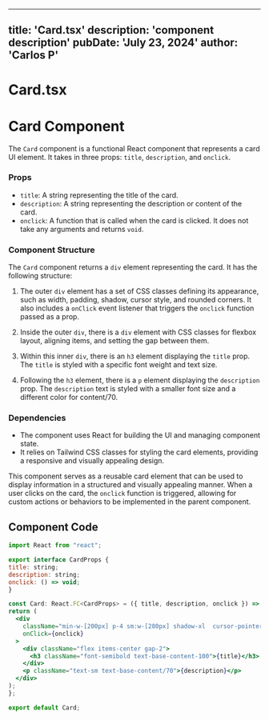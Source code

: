---
  title: 'Card.tsx'
  description: 'component description'
  pubDate: 'July 23, 2024'
  author: 'Carlos P'
  ---
  
  
  
  # Card.tsx
  # Card Component

The `Card` component is a functional React component that represents a card UI element. It takes in three props: `title`, `description`, and `onclick`.

### Props

- `title`: A string representing the title of the card.
- `description`: A string representing the description or content of the card.
- `onclick`: A function that is called when the card is clicked. It does not take any arguments and returns `void`.

### Component Structure

The `Card` component returns a `div` element representing the card. It has the following structure:

1. The outer `div` element has a set of CSS classes defining its appearance, such as width, padding, shadow, cursor style, and rounded corners. It also includes a `onClick` event listener that triggers the `onclick` function passed as a prop.
   
2. Inside the outer `div`, there is a `div` element with CSS classes for flexbox layout, aligning items, and setting the gap between them.
   
3. Within this inner `div`, there is an `h3` element displaying the `title` prop. The `title` is styled with a specific font weight and text size.
   
4. Following the `h3` element, there is a `p` element displaying the `description` prop. The `description` text is styled with a smaller font size and a different color for content/70.

### Dependencies

- The component uses React for building the UI and managing component state.
- It relies on Tailwind CSS classes for styling the card elements, providing a responsive and visually appealing design.

This component serves as a reusable card element that can be used to display information in a structured and visually appealing manner. When a user clicks on the card, the `onclick` function is triggered, allowing for custom actions or behaviors to be implemented in the parent component.
  
  ## Component Code
  ```jsx
  import React from "react";

export interface CardProps {
  title: string;
  description: string;
  onclick: () => void;
}

const Card: React.FC<CardProps> = ({ title, description, onclick }) => {
  return (
    <div
      className="min-w-[200px] p-4 sm:w-[280px] shadow-xl  cursor-pointer text-start grid glass p-4 rounded-2xl"
      onClick={onclick}
    >
      <div className="flex items-center gap-2">
        <h3 className="font-semibold text-base-content-100">{title}</h3>
      </div>
      <p className="text-sm text-base-content/70">{description}</p>
    </div>
  );
};

export default Card;
  ```
  
